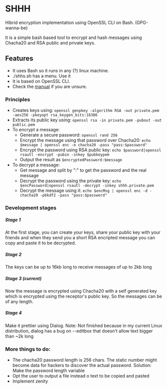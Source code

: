 # SHHH
Hibrid encryption implementation using OpenSSL CLI on Bash. (GPG-wanna-be)

It is a simple bash based tool to encrypt and hash messages using Chacha20 and RSA public and private keys.

## Features
- It uses Bash so it runs in any (?) linux machine.
- ./shhs.sh has a menu. Use it
- It is based on OpenSSL CLI.
- Check the [manual](./manual.md) if you are unsure.

### Principles
- Creates keys using: `openssl genpkey -algorithm RSA -out private.pem -aes256 -pkeyopt rsa_keygen_bits:16386`
- Extracts its public key using: `openssl rsa -in private.pem -pubout -out public.pem`
- To encrypt a message:
  - Generate a secure password: `openssl rand 256`
  - Encrypt the message using that password over Chacha20: `echo $message | openssl enc -e chacha20 -pass "pass:$password"`
  - Encrypt the password using RSA public key: `echo $password|openssl rsautl -encrypt -pubin -inkey $pubkeypem`
  - Output the result as `$encryptedPassword:$message`
- To decrypt a message:
  - Get message and split by ":" to get the password and the real message
  - Decrypt the password using the private key: `echo $encPassword|openssl rsautl -decrypt -inkey shhh.private.pem`
  - Decrypt the message using it: `echo $encMsg | openssl enc -d -chacha20 -pbkdf2 -pass "pass:$password"`


### Development stages
##### Stage 1
At the first stage, you can create your keys, share your public key with your friends and when they send you a short RSA encripted message you can copy and paste it to be decrypted.
##### Stage 2
The keys can be up to 16kb long to receive messages of up to 2kb long
##### Stage 3 (current)
Now the message is encrypted using Chacha20 with a self generated key which is encrypted using the receptor's public key. So the messages can be of any length.
##### Stage 4
Make it prettier using Dialog. Note: Not finished because in my current Linux distribution, dialog has a bug on --editbox that doesn't allow text bigger than ~2k long

### More things to do:
- The chacha20 password length is 256 chars. The static number might become data for hackers to discover the actual password. Solution: Make the password length variable
- Opt the user to output a file instead o text to be copied and pasted
- Implement zenity


